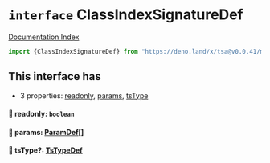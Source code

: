 # `interface` ClassIndexSignatureDef

[Documentation Index](../README.md)

```ts
import {ClassIndexSignatureDef} from "https://deno.land/x/tsa@v0.0.41/mod.ts"
```

## This interface has

- 3 properties:
[readonly](#-readonly-boolean),
[params](#-params-paramdef),
[tsType](#-tstype-tstypedef)


#### 📄 readonly: `boolean`



#### 📄 params: [ParamDef](../type.ParamDef/README.md)\[]



#### 📄 tsType?: [TsTypeDef](../type.TsTypeDef/README.md)



